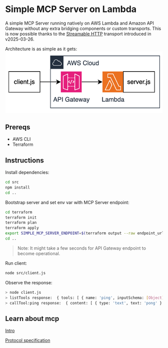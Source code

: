 # Simple MCP Server on Lambda

A simple MCP Server running natively on AWS Lambda and Amazon API Gateway without any extra bridging components or custom transports. This is now possible thanks to the [Streamable HTTP](https://modelcontextprotocol.io/specification/2025-03-26/basic/transports#streamable-http) transport introduced in v2025-03-26. 

Architecture is as simple as it gets: 
![](architecture.png)

## Prereqs

* AWS CLI
* Terraform 

## Instructions

Install dependencies:
```bash
cd src
npm install
cd ..
```

Bootstrap server and set env var with MCP Server endpoint:
```bash
cd terraform
terraform init
terraform plan
terraform apply
export SIMPLE_MCP_SERVER_ENDPOINT=$(terraform output --raw endpoint_url) 
cd ..
```

> Note: It might take a few seconds for API Gateway endpoint to become operational. 


Run client:
```bash
node src/client.js
```

Observe the response:
```bash
> node client.js
> listTools response:  { tools: [ { name: 'ping', inputSchema: [Object] } ] }
> callTool:ping response:  { content: [ { type: 'text', text: 'pong' } ] }
```

## Learn about mcp
[Intro](https://modelcontextprotocol.io/introduction)

[Protocol specification](https://modelcontextprotocol.io/specification/2025-03-26)